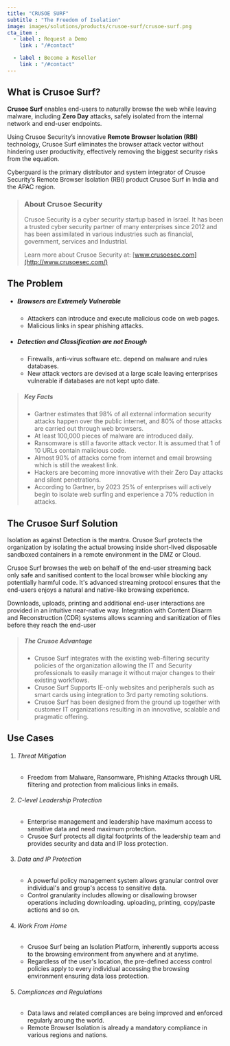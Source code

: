 ```yaml
---
title: "CRUSOE SURF"
subtitle : "The Freedom of Isolation"
image: images/solutions/products/crusoe-surf/crusoe-surf.png
cta_item :
  - label : Request a Demo
    link : "/#contact"

  - label : Become a Reseller
    link : "/#contact"
---
```


## What is Crusoe Surf?

**Crusoe Surf** enables end-users to naturally browse the web while leaving malware, including **Zero Day** attacks, safely isolated from the internal network and end-user endpoints. 

Using Crusoe Security’s innovative **Remote Browser Isolation (RBI)** technology, Crusoe Surf eliminates the browser attack vector without hindering user productivity, effectively removing the biggest security risks from the equation.

Cyberguard is the primary distributor and system integrator of Crusoe Security’s Remote Browser Isolation (RBI) product Crusoe Surf in India and the APAC region.

> ### About Crusoe Security
> Crusoe Security is a cyber security startup based in Israel. It has been a trusted cyber security partner of many enterprises since 2012 and has been assimilated in various industries such as financial, government, services and Industrial.
>
> Learn more about Crusoe Security at: [www.crusoesec.com](http://www.crusoesec.com/)

## The Problem

- ##### Browsers are Extremely Vulnerable
  - Attackers can introduce and execute malicious code on web pages.
  - Malicious links in spear phishing attacks.

- ##### Detection and Classification are not Enough
  - Firewalls, anti-virus software etc. depend on malware and rules databases.
  - New attack vectors are devised at a large scale leaving enterprises vulnerable if databases are not kept upto date.

> ##### Key Facts
> - Gartner estimates that 98% of all external information security attacks happen over the public internet, and 80% of those attacks are carried out through web browsers.
> - At least 100,000 pieces of malware are introduced daily.
> - Ransomware is still a favorite attack vector. It is assumed that 1 of 10 URLs contain malicious code.
> - Almost 90% of attacks come from internet and email browsing which is still the weakest link.
> - Hackers are becoming more innovative with their Zero Day attacks and silent penetrations.
> - According to Gartner, by 2023 25% of enterprises will actively begin to isolate web surfing and experience a 70% reduction in attacks.

## The Crusoe Surf Solution
Isolation as against Detection is the mantra. Crusoe Surf protects the organization by isolating the actual browsing inside short-lived disposable sandboxed containers in a remote environment in the DMZ or Cloud.

Crusoe Surf browses the web on behalf of the end-user streaming back only safe and sanitised content to the local browser while blocking any potentially harmful code. It's advanced streaming protocol ensures that the end-users enjoys a natural and native-like browsing experience.

Downloads, uploads, printing and additional end-user interactions are provided in an intuitive near-native way. Integration with Content Disarm and Reconstruction (CDR) systems allows scanning and sanitization of files before they reach the end-user

> ##### The Crusoe Advantage
> - Crusoe Surf integrates with the existing web-filtering security policies of the organization allowing the IT and Security professionals to easily manage it without major changes to their existing workflows.
> - Crusoe Surf Supports IE-only websites and peripherals such as smart cards using integration to 3rd party remoting solutions.
> - Crusoe Surf has been designed from the ground up together with customer IT organizations resulting in an innovative, scalable and pragmatic offering.

## Use Cases
1. ###### Threat Mitigation
    * Freedom from  Malware, Ransomware, Phishing Attacks through URL filtering and protection from  malicious links in emails.
2. ###### C-level Leadership Protection
    * Enterprise management and leadership have maximum access to sensitive data and need maximum protection.
    * Crusoe Surf protects all digital footprints of the leadership team and provides security and data and IP loss protection.
3. ###### Data and IP Protection
    * A powerful policy management system allows granular control over individual's and group's access to sensitive data.
    * Control granularity includes allowing or disallowing browser operations including downloading. uploading, printing, copy/paste actions and so on.
4. ###### Work From Home
    * Crusoe Surf being an Isolation Platform, inherently supports access to the browsing environment from anywhere and at anytime.
    * Regardless of the user's location, the pre-defined access control policies apply to every individual accessing the browsing environment ensuring data loss protection.
5. ###### Compliances and Regulations
    * Data laws and related compliances are being improved and enforced regularly aroung the world.
    * Remote Browser Isolation is already a mandatory compliance in various regions and nations.
